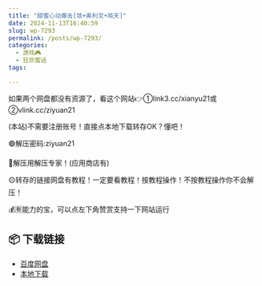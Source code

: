 ```yaml
---
title: "甜蜜心动爆击[敛+奥利文+啖天]"
date: 2024-11-13T16:40:59
slug: wp-7293
permalink: /posts/wp-7293/
categories:
  - 游戏🎮
  - 狂欢蜜话
tags:

---
```


如果两个网盘都没有资源了，看这个网站👉①link3.cc/xianyu21或②vlink.cc/ziyuan21

(本站)不需要注册账号！直接点本地下载转存OK？懂吧！

🟢解压密码:ziyuan21

🔵解压用解压专家！(应用商店有)

🟡转存的链接网盘有教程！一定要看教程！按教程操作！不按教程操作你不会解压！

💰🈶能力的宝，可以点左下角赞赏支持一下网站运行

## 📦 下载链接
- [百度网盘](https://blziyuan21.com/pay-download/7293?key=ddf6b0b384&down_id=0)
- [本地下载](https://blziyuan21.com/pay-download/7293?key=ddf6b0b384&down_id=1)

